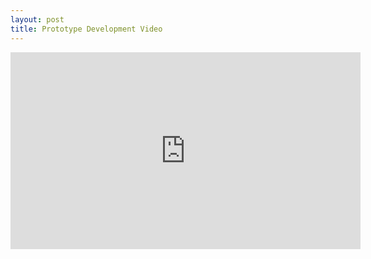 ```yaml
---
layout: post
title: Prototype Development Video
---
```


<iframe width="560" height="315" src="https://www.youtube.com/embed/2B4k4VM7i6A" frameborder="0" allowfullscreen></iframe>
